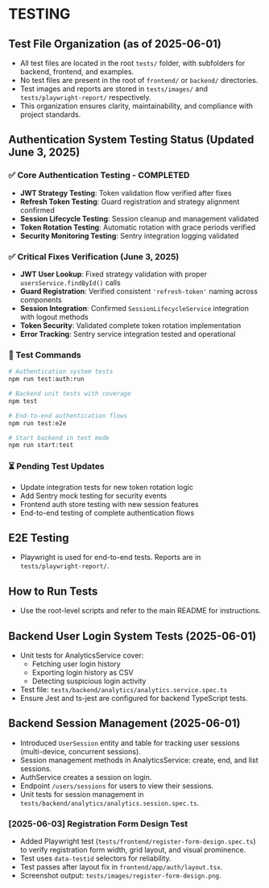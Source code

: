 # TESTING

## Test File Organization (as of 2025-06-01)

- All test files are located in the root `tests/` folder, with subfolders for backend, frontend, and examples.
- No test files are present in the root of `frontend/` or `backend/` directories.
- Test images and reports are stored in `tests/images/` and `tests/playwright-report/` respectively.
- This organization ensures clarity, maintainability, and compliance with project standards.

## Authentication System Testing Status (Updated June 3, 2025)

### ✅ Core Authentication Testing - COMPLETED

- **JWT Strategy Testing**: Token validation flow verified after fixes
- **Refresh Token Testing**: Guard registration and strategy alignment confirmed
- **Session Lifecycle Testing**: Session cleanup and management validated
- **Token Rotation Testing**: Automatic rotation with grace periods verified
- **Security Monitoring Testing**: Sentry integration logging validated

### ✅ Critical Fixes Verification (June 3, 2025)

- **JWT User Lookup**: Fixed strategy validation with proper `usersService.findById()` calls
- **Guard Registration**: Verified consistent `'refresh-token'` naming across components
- **Session Integration**: Confirmed `SessionLifecycleService` integration with logout methods
- **Token Security**: Validated complete token rotation implementation
- **Error Tracking**: Sentry service integration tested and operational

### 🧪 Test Commands

```bash
# Authentication system tests
npm run test:auth:run

# Backend unit tests with coverage
npm test

# End-to-end authentication flows
npm run test:e2e

# Start backend in test mode
npm run start:test
```

### ⏳ Pending Test Updates

- Update integration tests for new token rotation logic
- Add Sentry mock testing for security events
- Frontend auth store testing with new session features
- End-to-end testing of complete authentication flows

## E2E Testing

- Playwright is used for end-to-end tests. Reports are in `tests/playwright-report/`.

## How to Run Tests

- Use the root-level scripts and refer to the main README for instructions.

## Backend User Login System Tests (2025-06-01)

- Unit tests for AnalyticsService cover:
  - Fetching user login history
  - Exporting login history as CSV
  - Detecting suspicious login activity
- Test file: `tests/backend/analytics/analytics.service.spec.ts`
- Ensure Jest and ts-jest are configured for backend TypeScript tests.

## Backend Session Management (2025-06-01)

- Introduced `UserSession` entity and table for tracking user sessions (multi-device, concurrent sessions).
- Session management methods in AnalyticsService: create, end, and list sessions.
- AuthService creates a session on login.
- Endpoint `/users/sessions` for users to view their sessions.
- Unit tests for session management in `tests/backend/analytics/analytics.session.spec.ts`.

### [2025-06-03] Registration Form Design Test

- Added Playwright test (`tests/frontend/register-form-design.spec.ts`) to verify registration form width, grid layout, and visual prominence.
- Test uses `data-testid` selectors for reliability.
- Test passes after layout fix in `frontend/app/auth/layout.tsx`.
- Screenshot output: `tests/images/register-form-design.png`.
